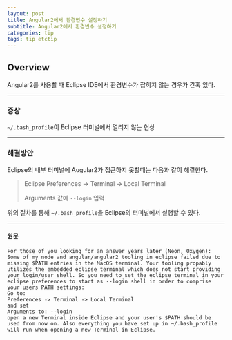```yaml
---
layout: post
title: Angular2에서 환경변수 설정하기
subtitle: Angular2에서 환경변수 설정하기
categories: tip
tags: tip etctip
---
```


## Overview

Angular2를 사용할 때 Eclipse IDE에서 환경변수가 잡히지 않는 경우가 간혹 있다.

***

### 증상

`~/.bash_profile`이 Eclipse 터미널에서 열리지 않는 현상

***

### 해결방안

Eclipse의 내부 터미널에 Augular2가 접근하지 못할때는 다음과 같이 해결한다.

> Eclipse Preferences -> Terminal -> Local Terminal
>
> Arguments 값에 `--login` 입력

위의 절차를 통해 `~/.bash_profile`을 Eclipse의 터미널에서 실행할 수 있다.

***

#### 원문

```
For those of you looking for an answer years later (Neon, Oxygen):
Some of my node and angular/angular2 tooling in eclipse failed due to missing $PATH entries in the MacOS terminal. Your tooling propably utilizes the embedded eclipse terminal which does not start providing your login/user shell. So you need to set the eclipse terminal in your eclipse preferences to start as --login shell in order to comprise your users PATH settings:
Go to:
Preferences -> Terminal -> Local Terminal
and set
Arguments to: --login
open a new Terminal inside Eclipse and your user's $PATH should be used from now on. Also everything you have set up in ~/.bash_profile will run when opening a new Terminal in Eclipse.
```